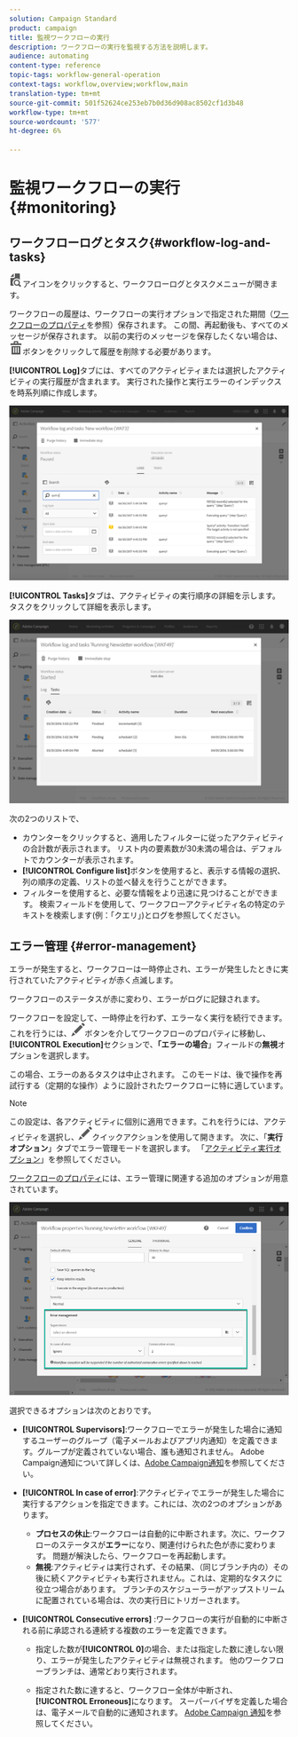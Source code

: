 ```yaml
---
solution: Campaign Standard
product: campaign
title: 監視ワークフローの実行
description: ワークフローの実行を監視する方法を説明します。
audience: automating
content-type: reference
topic-tags: workflow-general-operation
context-tags: workflow,overview;workflow,main
translation-type: tm+mt
source-git-commit: 501f52624ce253eb7b0d36d908ac8502cf1d3b48
workflow-type: tm+mt
source-wordcount: '577'
ht-degree: 6%

---
```



# 監視ワークフローの実行 {#monitoring}

## ワークフローログとタスク{#workflow-log-and-tasks}

![](assets/printpreview_darkgrey-24px.png)アイコンをクリックすると、ワークフローログとタスクメニューが開きます。

ワークフローの履歴は、ワークフローの実行オプションで指定された期間（[ワークフローのプロパティ](../../automating/using/managing-execution-options.md)を参照）保存されます。 この間、再起動後も、すべてのメッセージが保存されます。 以前の実行のメッセージを保存したくない場合は、![](assets/delete_darkgrey-24px.png)ボタンをクリックして履歴を削除する必要があります。

**[!UICONTROL Log]**&#x200B;タブには、すべてのアクティビティまたは選択したアクティビティの実行履歴が含まれます。 実行された操作と実行エラーのインデックスを時系列順に作成します。

![](assets/wkf_execution_4.png)

**[!UICONTROL Tasks]**&#x200B;タブは、アクティビティの実行順序の詳細を示します。 タスクをクリックして詳細を表示します。

![](assets/wkf_execution_5.png)

次の2つのリストで、

* カウンターをクリックすると、適用したフィルターに従ったアクティビティの合計数が表示されます。 リスト内の要素数が30未満の場合は、デフォルトでカウンターが表示されます。
* **[!UICONTROL Configure list]**&#x200B;ボタンを使用すると、表示する情報の選択、列の順序の定義、リストの並べ替えを行うことができます。
* フィルターを使用すると、必要な情報をより迅速に見つけることができます。 検索フィールドを使用して、ワークフローアクティビティ名の特定のテキストを検索します(例：「クエリ」)とログを参照してください。

## エラー管理 {#error-management}

エラーが発生すると、ワークフローは一時停止され、エラーが発生したときに実行されていたアクティビティが赤く点滅します。

ワークフローのステータスが赤に変わり、エラーがログに記録されます。

ワークフローを設定して、一時停止を行わず、エラーなく実行を続行できます。 これを行うには、![](assets/edit_darkgrey-24px.png)ボタンを介してワークフローのプロパティに移動し、**[!UICONTROL Execution]**&#x200B;セクションで、**「エラーの場合**」フィールドの&#x200B;**無視**&#x200B;オプションを選択します。

この場合、エラーのあるタスクは中止されます。 このモードは、後で操作を再試行する（定期的な操作）ように設計されたワークフローに特に適しています。

>[!NOTE]
>
>この設定は、各アクティビティに個別に適用できます。これを行うには、アクティビティを選択し、![](assets/edit_darkgrey-24px.png)クイックアクションを使用して開きます。 次に、「**実行オプション**」タブでエラー管理モードを選択します。 「[アクティビティ実行オプション](../../automating/using/activity-properties.md)」を参照してください。

[ワークフローのプロパティ](../../automating/using/managing-execution-options.md)には、エラー管理に関連する追加のオプションが用意されています。

![](assets/wkf_execution_error.png)

選択できるオプションは次のとおりです。

* **[!UICONTROL Supervisors]**:ワークフローでエラーが発生した場合に通知するユーザーのグループ（電子メールおよびアプリ内通知）を定義できます。グループが定義されていない場合、誰も通知されません。 Adobe Campaign通知について詳しくは、[Adobe Campaign通知](../../administration/using/sending-internal-notifications.md)を参照してください。

* **[!UICONTROL In case of error]**:アクティビティでエラーが発生した場合に実行するアクションを指定できます。これには、次の2つのオプションがあります。

   * **プロセスの休止**:ワークフローは自動的に中断されます。次に、ワークフローのステータスが&#x200B;**エラー**&#x200B;になり、関連付けられた色が赤に変わります。 問題が解決したら、ワークフローを再起動します。
   * **無視**:アクティビティは実行されず、その結果、（同じブランチ内の）その後に続くアクティビティも実行されません。これは、定期的なタスクに役立つ場合があります。 ブランチのスケジューラーがアップストリームに配置されている場合は、次の実行日にトリガーされます。

* **[!UICONTROL Consecutive errors]** :ワークフローの実行が自動的に中断される前に承認される連続する複数のエラーを定義できます。

   * 指定した数が&#x200B;**[!UICONTROL 0]**&#x200B;の場合、または指定した数に達しない限り、エラーが発生したアクティビティは無視されます。 他のワークフローブランチは、通常どおり実行されます。

   * 指定された数に達すると、ワークフロー全体が中断され、**[!UICONTROL Erroneous]**&#x200B;になります。 スーパーバイザを定義した場合は、電子メールで自動的に通知されます。  [Adobe Campaign 通知](../../administration/using/sending-internal-notifications.md)を参照してください。
